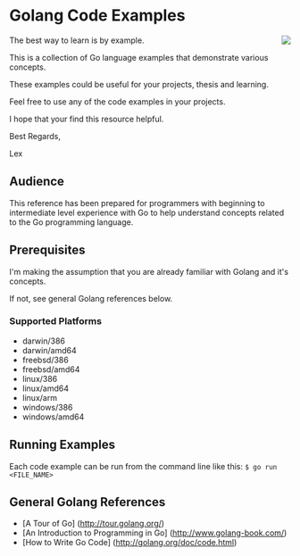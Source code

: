 # Golang Code Examples

<img align="right" src="https://github.com/l3x/golang-code-examples/blob/master/golang-gopher.png">

The best way to learn is by example.  

This is a collection of Go language examples that demonstrate various concepts.

These examples could be useful for your projects, thesis and learning.

Feel free to use any of the code examples in your projects.

I hope that your find this resource helpful.

Best Regards,

Lex

## Audience

This reference has been prepared for programmers with beginning to intermediate level experience with Go to help understand concepts related to the Go programming language.

## Prerequisites

I'm making the assumption that you are already familiar with Golang and it's concepts.  

If not, see general Golang references below.

### Supported Platforms
* darwin/386
* darwin/amd64
* freebsd/386
* freebsd/amd64
* linux/386
* linux/amd64
* linux/arm
* windows/386
* windows/amd64

## Running Examples

Each code example can be run from the command line like this:  ```$ go run <FILE_NAME>```

## General Golang References

* [A Tour of Go] (http://tour.golang.org/) 
* [An Introduction to Programming in Go] (http://www.golang-book.com/)
* [How to Write Go Code] (http://golang.org/doc/code.html)
